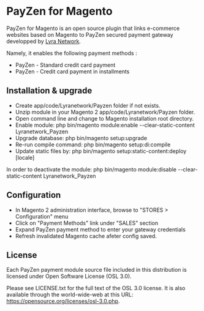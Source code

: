 # PayZen for Magento

PayZen for Magento is an open source plugin that links e-commerce websites based on Magento to PayZen secured payment gateway developped by [Lyra Network](https://www.lyra-network.com/).

Namely, it enables the following payment methods :
* PayZen - Standard credit card payment
* PayZen - Credit card payment in installments

## Installation & upgrade

- Create app/code/Lyranetwork/Payzen folder if not exists.
- Unzip module in your Magento 2 app/code/Lyranetwork/Payzen folder.
- Open command line and change to Magento installation root directory.
- Enable module: php bin/magento module:enable --clear-static-content Lyranetwork_Payzen
- Upgrade database: php bin/magento setup:upgrade
- Re-run compile command: php bin/magento setup:di:compile
- Update static files by: php bin/magento setup:static-content:deploy [locale]

In order to deactivate the module: php bin/magento module:disable --clear-static-content Lyranetwork_Payzen

## Configuration

- In Magento 2 administration interface, browse to "STORES > Configuration" menu
- Click on "Payment Methods" link under "SALES" section
- Expand PayZen payment method to enter your gateway credentials
- Refresh invalidated Magento cache afeter config saved. 

## License

Each PayZen payment module source file included in this distribution is licensed under Open Software License (OSL 3.0).

Please see LICENSE.txt for the full text of the OSL 3.0 license. It is also available through the world-wide-web at this URL: https://opensource.org/licenses/osl-3.0.php.
